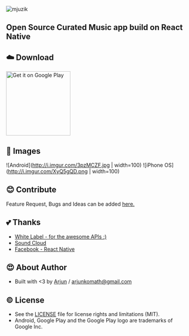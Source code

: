 ![mjuzik](http://i.imgur.com/3BP40gx.jpg)
## Open Source Curated Music app build on React Native

## :cloud: Download
<a href="https://play.google.com/store/apps/details?id=com.mjuzik"><img alt="Get it on Google Play" src="https://play.google.com/intl/en_us/badges/images/apps/en-play-badge.png" width="175" /></a>

## :rice_scene: Images
![Android](http://i.imgur.com/3pzMCZF.jpg | width=100)
![iPhone OS](http://i.imgur.com/XyQ5gQD.png | width=100)

## :blush: Contribute
Feature Request, Bugs and Ideas can be added [here.](https://github.com/arjunkomath/mjuzik/issues)

## :two_hearts: Thanks
* [White Label - for the awesome APIs :)](http://whitelabel.cool/)
* [Sound Cloud](https://soundcloud.com/)
* [Facebook - React Native](https://facebook.github.io/react-native/)

## :heart_eyes: About Author
* Built with <3 by [Arjun](https://twitter.com/arjunz) / [arjunkomath@gmail.com](mailto:arjunkomath@gmail.com)

## :copyright: License
- See the [LICENSE](https://github.com/arjunkomath/mjuzik/blob/master/LICENSE) file for license rights and limitations (MIT).
- Android, Google Play and the Google Play logo are trademarks of Google Inc.
